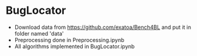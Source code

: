 # BugLocator

- Download data from https://github.com/exatoa/Bench4BL and put it in folder named 'data'
- Preprocessing done in Preprocessing.ipynb
- All algorithms implemented in BugLocator.ipynb
